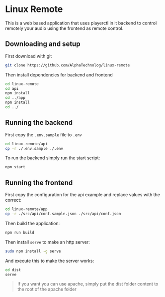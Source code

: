 # Linux Remote

This is a web based application that uses playerctl in it backend to control remotely
your audio using the frontend as remote control.

## Downloading and setup

First download with git

```sh
git clone https://github.com/AlphaTechnolog/linux-remote
```

Then install dependencies for backend and frontend

```sh
cd linux-remote
cd api
npm install
cd ../app
npm install
cd ../
```

## Running the backend

First copy the `.env.sample` file to `.env`

```sh
cd linux-remote/api
cp -r ./.env.sample ./.env
```

To run the backend simply run the start script:

```sh
npm start
```

## Running the frontend

First copy the configuration for the api example and replace values with the correct:

```sh
cd linux-remote/app
cp -r ./src/api/conf.sample.json ./src/api/conf.json
```

Then build the application:

```sh
npm run build
```

Then install `serve` to make an http server:

```sh
sudo npm install -g serve
```

And execute this to make the server works:

```sh
cd dist
serve
```

> If you want you can use apache, simply put the dist folder content to the root of the apache folder
